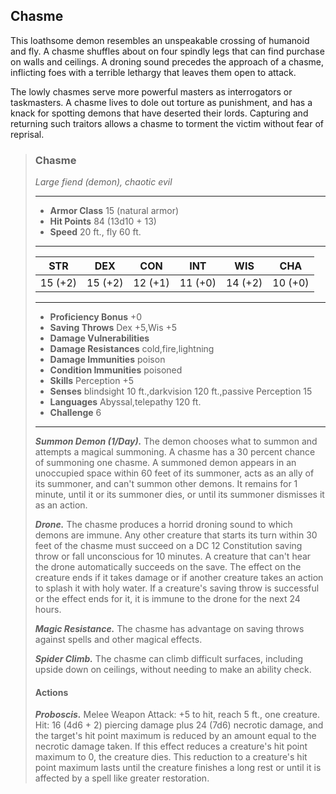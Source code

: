 ## Chasme
This loathsome demon resembles an unspeakable crossing of humanoid and fly. A chasme shuffles about on four spindly legs that can find purchase on walls and ceilings. A droning sound precedes the approach of a chasme, inflicting foes with a terrible lethargy that leaves them open to attack.

The lowly chasmes serve more powerful masters as interrogators or taskmasters. A chasme lives to dole out torture as punishment, and has a knack for spotting demons that have deserted their lords. Capturing and returning such traitors allows a chasme to torment the victim without fear of reprisal.

>### Chasme
>*Large fiend (demon), chaotic evil*
>___
>- **Armor Class** 15 (natural armor)
>- **Hit Points** 84 (13d10 + 13)
>- **Speed** 20 ft., fly 60 ft.
>___
>|**STR**|**DEX**|**CON**|**INT**|**WIS**|**CHA**|
>|:---:|:---:|:---:|:---:|:---:|:---:|
>|15 (+2)|15 (+2)|12 (+1)|11 (+0)|14 (+2)|10 (+0)|
>
>___
>- **Proficiency Bonus** +0
>- **Saving Throws** Dex +5,Wis +5
>- **Damage Vulnerabilities** 
>- **Damage Resistances** cold,fire,lightning
>- **Damage Immunities** poison
>- **Condition Immunities** poisoned
>- **Skills** Perception +5
>- **Senses** blindsight 10 ft.,darkvision 120 ft.,passive Perception 15
>- **Languages** Abyssal,telepathy 120 ft.
>- **Challenge** 6
>___
>***Summon Demon (1/Day).*** The demon chooses what to summon and attempts a magical summoning. A chasme has a 30 percent chance of summoning one chasme. A summoned demon appears in an unoccupied space within 60 feet of its summoner, acts as an ally of its summoner, and can't summon other demons. It remains for 1 minute, until it or its summoner dies, or until its summoner dismisses it as an action.
>
>***Drone.*** The chasme produces a horrid droning sound to which demons are immune. Any other creature that starts its turn within 30 feet of the chasme must succeed on a DC 12 Constitution saving throw or fall unconscious for 10 minutes. A creature that can't hear the drone automatically succeeds on the save. The effect on the creature ends if it takes damage or if another creature takes an action to splash it with holy water. If a creature's saving throw is successful or the effect ends for it, it is immune to the drone for the next 24 hours.
>
>***Magic Resistance.*** The chasme has advantage on saving throws against spells and other magical effects.
>
>***Spider Climb.*** The chasme can climb difficult surfaces, including upside down on ceilings, without needing to make an ability check.
>
>#### Actions
>***Proboscis.*** Melee Weapon Attack: +5 to hit, reach 5 ft., one creature. Hit: 16 (4d6 + 2) piercing damage plus 24 (7d6) necrotic damage, and the target's hit point maximum is reduced by an amount equal to the necrotic damage taken. If this effect reduces a creature's hit point maximum to 0, the creature dies. This reduction to a creature's hit point maximum lasts until the creature finishes a long rest or until it is affected by a spell like greater restoration.
>
